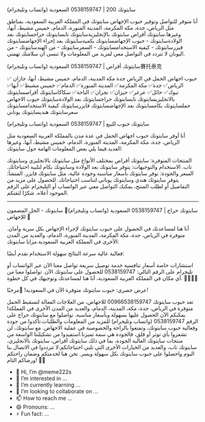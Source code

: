سايتوتك 200 | 0538159747 السعودية (واتساب وتليجرام)

أنا متوفر للتواصل وتوفير حبوب الإجهاض سايتوتك في المملكة العربية السعودية، بمناطق مثل الرياض، جدة، مكة المكرمة، المدينة المنورة، الدمام، خميس مشيط، أبها، وغيرها.سايتوتك أقراص سايتوتك بالإنجليزيةسايتوتك تابسايتوتك حراجسايتوتك بعد الولادةسايتوتك - حبوب الإجهاضسايتوتك بكميةسايتوتك بعد إجراء الإجهاضسايتوتك فيزرسايتوتك - كيفية الاستخدامسايتوتك - السعرسايتوتك - من الهندسايتوتك - من اليونان لا تتردد في التواصل معي لمزيد من المعلومات ولا تنسى أن سلامتك تهمني.


سايتوتك أقراص | 0538159747 السعودية (واتساب وتليجرام)賽托泰克

حبوب اجهاض الحمل في الرياض جدة مكة المدينة، الدمام، خميس مشيط، أبها، جازان ✅ الرياض✅ جدة✅ مكة المكرمة✅ المدينة المنورة✅ الدمام✅ خميس مشيط✅ أبها✅ تبوك✅ حائل✅ عرعر✅ جيزان✅ نجران✅ الباحة✅ سكاكاسايتوتك أقراصسايتوتك بالانجليزيسايتوتك تابسايتوتك حراجسايتوتك بعد الولادةسايتوتك حبوب الاجهاض حملسايتوتك بكامسايتوتك بعد الإجهاضسايتوتك فايزرسايتوتك كيفية الاستخدامسايتوتك سعرسايتوتك هنديسايتوتك يوناني


سايتوتك حبوب للبيع | 0538159747 السعودية (واتساب وتليجرام)



 أنا أوفر سايتوتك حبوب اجهاض الحمل في عدة مدن بالمملكة العربية السعودية مثل الرياض، جدة، مكة المكرمة، المدينة المنورة، الدمام، خميس مشيط، أبها، وغيرها العديد.فيما يلي بعض المعلومات الهامة حول سايتوتك:

المنتجات المتوفرة:
سايتوتك أقراص
 بمختلف الأنواع مثل سايتوتك بالانجليزي وسايتوتك تاب.
الاستخدام والتوجيهات: يتوفر سايتوتك بعد الولادة وسايتوتك بكام لتلبية احتياجاتك.
السعر والجودة: نوفر سايتوتك بأسعار مناسبة وجودة عالية، مثل سايتوتك فايزر.
المنشأ: يتوفر سايتوتك هندي وسايتوتك يوناني لتناسب احتياجاتك.
للحصول على مزيد من التفاصيل أو لطلب المنتج، يمكنك التواصل معي عبر الواتساب أو التليجرام على الرقم الموجود أعلاه. شكرًا لثقتكم.

--------------------------------------------

سايتوتك حراج | 0538159747 السعودية (واتساب وتليجرام)🌟 سايتوتك - الحل المضمون للإجهاض 🌟

 أنا هنا لمساعدتك في الحصول على حبوب سايتوتك لإجراء الإجهاض بكل سرية وأمان. متوفرة في الرياض، جدة، مكة المكرمة، المدينة المنورة، الدمام، والعديد من المدن الأخرى في المملكة العربية السعودية.مزايا سايتوتك:

فعالية عالية
سرعة النتائج
سهولة الاستخدام
نقدم أيضًا:

استشارات خاصة
أسعار تنافسية
خدمة توصيل سريعة
تواصل معنا الآن عبر الواتساب أو تليجرام على الرقم التالي: 0538159747 للحصول على سايتوتك الآن. تواصلوا معنا من أي مكان في المملكة العربية السعودية، أنا هنا لمساعدتك وتوجيهك في كل خطوة. 👩🏻‍⚕️🔝

عرض حصري: حبوب سايتوتك متوفرة الآن في السعودية! 🌟مرحبًا! 

تعد حبوب سايتوتك 00966538159747 للاجهاض، من العلاجات الفعالة لتسقيط الحمل متوفرة في الرياض، جدة، مكة، المدينة، الدمام، والعديد من المدن الأخرى في المملكة! يمكنكم الآن الحصول عليها بسهولة وبأسعار مناسبة. تواصلوا مع سايتوتك حراج على الرقم 0538159747 (واتساب وتليجرام) للمزيد من المعلومات والطلبات.تأكدوا من جودة وفعالية حبوب سايتوتك، وتمتعوا بالراحة والخصوصية في عملية الاجهاض. مع سايتوتك، لن تشعروا بأي توتر أو قلق، فالجودة هي سمة تميزنا.استفيدوا من تشكيلتنا الواسعة من منتجات سايتوتك العالية الجودة، بما في ذلك سايتوتك أقراص، سايتوتك بالانجليزي، سايتوتك تاب، والعديد من الخيارات الأخرى التي تلبي احتياجاتكم.لا تترددوا في الاتصال بنا اليوم واحصلوا على حبوب سايتوتك بكل سهولة ويسر. نحن هنا لخدمتكم وضمان راحتكم ورضاكم التام! 💊✨


- 👋 Hi, I’m @meme222s
- 👀 I’m interested in ...
- 🌱 I’m currently learning ...
- 💞️ I’m looking to collaborate on ...
- 📫 How to reach me ...
- 😄 Pronouns: ...
- ⚡ Fun fact: ...

<!---
meme222s/meme222s is a ✨ special ✨ repository because its `README.md` (this file) appears on your GitHub profile.
You can click the Preview link to take a look at your changes.
--->
